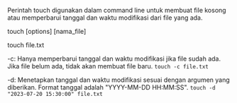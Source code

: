 Perintah touch digunakan dalam command line untuk membuat file kosong atau memperbarui tanggal dan waktu modifikasi dari file yang ada.


touch [options] [nama_file]


touch file.txt


-c: Hanya memperbarui tanggal dan waktu modifikasi jika file sudah ada. Jika file belum ada, tidak akan membuat file baru.
`touch -c file.txt`

-d: Menetapkan tanggal dan waktu modifikasi sesuai dengan argumen yang diberikan. Format tanggal adalah "YYYY-MM-DD HH:MM:SS".
`touch -d "2023-07-20 15:30:00" file.txt`

